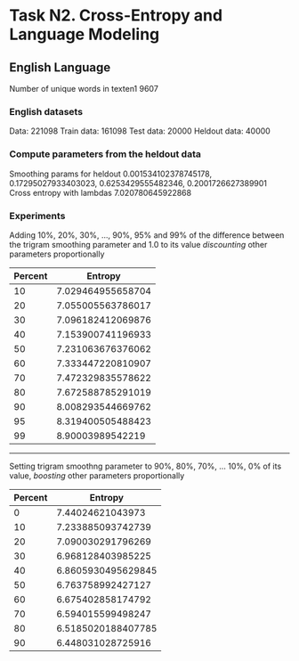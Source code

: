 # Task N2. Cross-Entropy and Language Modeling
## English Language
Number of unique words in texten1 9607
### English datasets
Data: 221098
Train data: 161098
Test data: 20000
Heldout data: 40000
### Compute parameters from the heldout data 
Smoothing params for heldout  0.001534102378745178, 0.17295027933403023, 0.6253429555482346, 0.2001726627389901
Cross entropy with lambdas 7.020780645922868
### Experiments  
Adding 10%, 20%, 30%, ..., 90%, 95% and 99% of the difference between the trigram smoothing parameter and 1.0 to its value *discounting* other parameters proportionally

|         Percent          |         Entropy          |
| ------------------------ | ------------------------ |
| 10                       | 7.029464955658704        |
| 20                       | 7.055005563786017        |
| 30                       | 7.096182412069876        |
| 40                       | 7.153900741196933        |
| 50                       | 7.231063676376062        |
| 60                       | 7.333447220810907        |
| 70                       | 7.472329835578622        |
| 80                       | 7.672588785291019        |
| 90                       | 8.008293544669762        |
| 95                       | 8.319400505488423        |
| 99                       | 8.90003989542219         |

----------------------------------------------------------------------------------------
Setting trigram smoothng parameter to 90%, 80%, 70%, ... 10%, 0% of its value, *boosting* other parameters proportionally

|         Percent          |         Entropy          |
| ------------------------ | ------------------------ |
| 0                        | 7.44024621043973         |
| 10                       | 7.233885093742739        |
| 20                       | 7.090030291796269        |
| 30                       | 6.968128403985225        |
| 40                       | 6.8605930495629845       |
| 50                       | 6.763758992427127        |
| 60                       | 6.675402858174792        |
| 70                       | 6.594015599498247        |
| 80                       | 6.5185020188407785       |
| 90                       | 6.448031028725916        |

